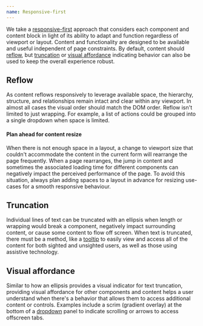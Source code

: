 ```yaml
---
name: Responsive-first
---
```


We take a [responsive-first](/layout/grid#responsive-ui) approach that considers each component and content block in light of its ability to adapt and function regardless of viewport or layout. Content and functionality are designed to be available and useful independent of page constraints. By default, content should [reflow](#reflow), but [truncation](#truncation) or [visual affordance](#visual-affordance) indicating behavior can also be used to keep the overall experience robust.

## Reflow

As content reflows responsively to leverage available space, the hierarchy, structure, and relationships remain intact and clear within any viewport. In almost all cases the visual order should match the DOM order. Reflow isn't limited to just wrapping. For example, a list of actions could be grouped into a single dropdown when space is limited.

#### Plan ahead for content resize
When there is not enough space in a layout, a change to viewport size that couldn't accommodate the content in the current form will rearrange the page frequently. When a page rearranges, the jump in content and sometimes the associated loading time for different components can negatively impact the perceived performance of the page. To avoid this situation, always plan adding spaces to a layout in advance for resizing use-cases for a smooth responsive behaviour.


## Truncation

Individual lines of text can be truncated with an ellipsis when length or wrapping would break a component, negatively impact surrounding content, or cause some content to flow off screen. When text is truncated, there must be a method, like a [tooltip](/components/tooltip) to easily view and access all of the content for both sighted and unsighted users, as well as those using assistive technology.

## Visual affordance

Similar to how an ellipsis provides a visual indicator for text truncation, providing visual affordance for other components and content helps a user understand when there's a behavior that allows them to access additional content or controls. Examples include a scrim (gradient overlay) at the bottom of a [dropdown](/components/dropdown) panel to indicate scrolling or arrows to access offscreen tabs.

